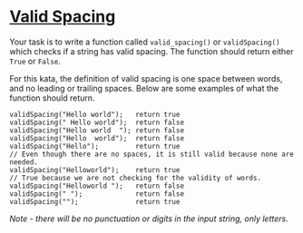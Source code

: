 # [Valid Spacing](https://www.codewars.com/kata/valid-spacing "https://www.codewars.com/kata/5f77d62851f6bc0033616bd8")

Your task is to write a function called ```valid_spacing()``` or ```validSpacing()```  which checks
if a string has valid spacing. The function should return either ```True``` or ```False```.

For this kata, the definition of valid spacing is one space between words, and no leading or
trailing spaces. Below are some examples of what the function should return.

```
validSpacing("Hello world");   return true
validSpacing(" Hello world");  return false
validSpacing("Hello world  "); return false
validSpacing("Hello  world");  return false
validSpacing("Hello");         return true
// Even though there are no spaces, it is still valid because none are needed.
validSpacing("Helloworld");    return true
// True because we are not checking for the validity of words.
validSpacing("Helloworld ");   return false
validSpacing(" ");             return false
validSpacing("");              return true
```

*Note - there will be no punctuation or digits in the input string, only letters.*